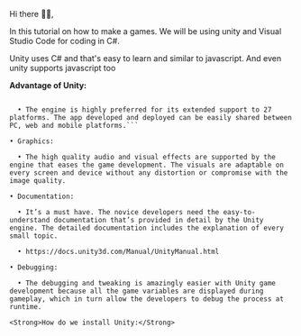 Hi there 👋🏻,

In this tutorial on how to make a games. We will be using unity and Visual Studio Code for coding in C#.

Unity uses C# and that's easy to learn and similar to javascript. And even unity supports javascript too

<Strong>Advantage of Unity:</Strong>

```• Platforms support:

  • The engine is highly preferred for its extended support to 27 platforms. The app developed and deployed can be easily shared between PC, web and mobile platforms.```

• Graphics:

  • The high quality audio and visual effects are supported by the engine that eases the game development. The visuals are adaptable on every screen and device without any distortion or compromise with the image quality.

• Documentation:

  • It’s a must have. The novice developers need the easy-to-understand documentation that’s provided in detail by the Unity engine. The detailed documentation includes the explanation of every small topic.

  • https://docs.unity3d.com/Manual/UnityManual.html

• Debugging:

  • The debugging and tweaking is amazingly easier with Unity game development because all the game variables are displayed during gameplay, which in turn allow the developers to debug the process at runtime.

<Strong>How do we install Unity:</Strong>
 
